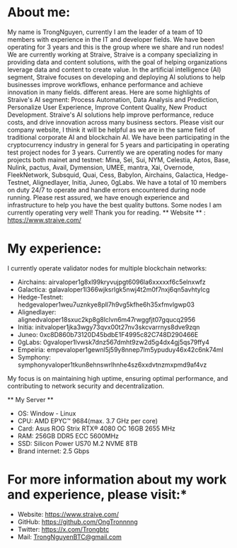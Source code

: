 # **About me:**
My name is TrongNguyen, currently I am the leader of a team of 10 members with experience in the IT and developer fields. We have been operating for 3 years and this is the group where we share and run nodes!
We are currently working at Straive, Straive is a company specializing in providing data and content solutions, with the goal of helping organizations leverage data and content to create value. In the artificial intelligence (AI) segment, Straive focuses on developing and deploying AI solutions to help businesses improve workflows, enhance performance and achieve innovation in many fields. different areas. Here are some highlights of Straive's AI segment: Process Automation, Data Analysis and Prediction, Personalize User Experience, Improve Content Quality, New Product Development. Straive's AI solutions help improve performance, reduce costs, and drive innovation across many business sectors. Please visit our company website, I think it will be helpful as we are in the same field of traditional corporate AI and blockchain AI.
We have been participating in the cryptocurrency industry in general for 5 years and participating in operating test project nodes for 3 years. Currently we are operating nodes for many projects both mainet and testnet: Mina, Sei, Sui, NYM, Celestia, Aptos, Base, Nulink, pactus, Avail, Dymension, UMEE, mantra, Xai, Overnode, FleekNetwork, Subsquid, Quai, Cess, Babylon, Airchains, Galactica, Hedge-Testnet, Alignedlayer, Initia, Juneo, 0gLabs. We have a total of 10 members on duty 24/7 to operate and handle errors encountered during node running. Please rest assured, we have enough experience and infrastructure to help you have the best quality buttons.
Some nodes I am currently operating very well!
Thank you for reading.
** Website ** : https://www.straive.com/

# **My experience:**
I currently operate validator nodes for multiple blockchain networks: 

- Airchains: airvaloper1g8xl99kryvujpgt6096la6xxxxxf6c5elnxwfz
- Galactica: galavaloper1l366wjksrlgk5nwj4t2m0f7nxj6qn5avhtylcg
- Hedge-Testnet: hedgevaloper1weu7uznkye8pll7h9vg5kfhe6h35xfmvlgwp03
- Alignedlayer: alignedvaloper18sxuc2kp8g8lclvn6m47rwggfjt07gqucq2956
- Initia: initvaloper1jka3wgy73qvx00t27nv3skcvarrnys8dve9zqn
- Juneo: 0xc8D860b73120D45bdbE1F4995c82C748D290466E
- 0gLabs: 0gvaloper1lvwsk7dnz567dmht9zw2d5g4dx4gj5qs79ffy4
- Empeiria: empevaloper1gewnl5j59y8nnep7lm5ypuduy46x42c6nk74ml
- Symphony: symphonyvaloper1tkun8ehnswrlhnhe4sz6xxdvtnzmxpmd9af4vz

My focus is on maintaining high uptime, ensuring optimal performance, and contributing to network security and decentralization.

** My Server **
- OS: Window - Linux
- CPU: AMD EPYC™ 9684(max. 3.7 GHz per core)
- Card: Asus ROG Strix RTX® 4080 OC 16GB 2655 MHz
- RAM: 256GB DDR5 ECC 5600MHz 
- SSD: Silicon Power US70 M.2 NVME 8TB
- Brand internet: 2.5 Gbps

# For more information about my work and experience, please visit:*
- Website: https://www.straive.com/
- GitHub: https://github.com/OngTronnnng
- Twitter: https://x.com/Trongbtc
- Mail: TrongNguyenBTC@gmail.com
